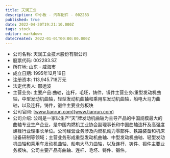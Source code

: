 ```yaml
---
title: 天润工业
description: 中小板 - 汽车配件 - 002283
published: true
date: 2022-04-30T19:21:10.000Z
tags: stock
editor: markdown
dateCreated: 2022-01-01T00:00:00.000Z
---
```


- 公司名称: 天润工业技术股份有限公司
- 股票代码: 002283.SZ
- 所在地: 山东 - 威海市
- 成立日期: 1995年12月19日
- 注册资本: 113,945.718万元
- 法定代表人: 邢运波
- 主营业务: 主要产品:曲轴，连杆，毛坯，铸件，锻件主营业务:重型发动机曲轴，中型发动机曲轴，轻型发动机曲轴和乘用车发动机曲轴，船电大马力曲轴，以及连杆，铸件，锻件主要业务板块
- 公司官网: [www.tianrun.com](www.tianrun.com)
- 公司介绍: 公司是一家以生产“天”牌发动机曲轴为主导产品的中国规模最大的曲轴专业生产企业，是中国内燃机工业协会副理事长和中国曲轴连杆及高强度螺栓行业理事长单位。公司经营业务涉及内燃机动力零部件、铁路装备和机床设备研制等领域；主营业务形成重型发动机曲轴、中型发动机曲轴、轻型发动机曲轴和乘用车发动机曲轴、船电大马力曲轴，以及连杆、铸件、锻件主要业务板块。公司主要产品有曲轴、连杆、毛坯、铸件、锻件。


